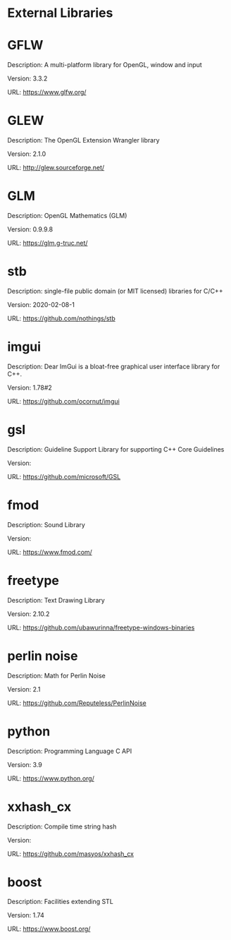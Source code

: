 # External Libraries

# GFLW

Description: A multi-platform library for OpenGL, window and input

Version: 3.3.2

URL: https://www.glfw.org/

# GLEW

Description: The OpenGL Extension Wrangler library

Version: 2.1.0

URL: http://glew.sourceforge.net/

# GLM

Description: OpenGL Mathematics (GLM)

Version: 0.9.9.8

URL: https://glm.g-truc.net/

# stb

Description: single-file public domain (or MIT licensed) libraries for C/C++

Version: 2020-02-08-1

URL: https://github.com/nothings/stb

# imgui

Description: Dear ImGui is a bloat-free graphical user interface library for C++. 

Version: 1.78#2

URL: https://github.com/ocornut/imgui

# gsl

Description: Guideline Support Library for supporting C++ Core Guidelines

Version: 

URL: https://github.com/microsoft/GSL

# fmod

Description: Sound Library

Version: 

URL: https://www.fmod.com/

# freetype

Description: Text Drawing Library

Version: 2.10.2

URL: https://github.com/ubawurinna/freetype-windows-binaries

# perlin noise

Description: Math for Perlin Noise

Version: 2.1

URL: https://github.com/Reputeless/PerlinNoise

# python

Description: Programming Language C API

Version: 3.9

URL: https://www.python.org/

# xxhash_cx

Description: Compile time string hash

Version:

URL: https://github.com/masyos/xxhash_cx

# boost

Description: Facilities extending STL

Version: 1.74

URL: https://www.boost.org/